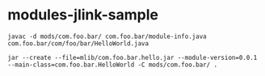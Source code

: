 # modules-jlink-sample


```shell
javac -d mods/com.foo.bar/ com.foo.bar/module-info.java com.foo.bar/com/foo/bar/HelloWorld.java
```

```shell
jar --create --file=mlib/com.foo.bar.hello.jar --module-version=0.0.1 --main-class=com.foo.bar.HelloWorld -C mods/com.foo.bar/ .
```
